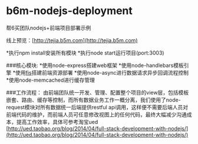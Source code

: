 b6m-nodejs-deployment
=====================

帮6买团队nodejs+前端项目部署示例

线上预览：[http://tejia.b5m.com](http://tejia.b5m.com)

*执行npm install安装所有模块
*执行node start运行项目(port:3003)

###核心模块:
*使用node-express搭建web框架
*使用node-handlebars模板引擎
*使用[fis](http://fis.baidu.com/)搭建前端资源部署
*使用node-async进行数据请求异步回调流程控制
*使用node-memcached进行缓存管理

###工作流程：
由前端团队统一开发、管理、配置整个项目的view层，包括模板嵌套、路由、缓存等控制，而所有数据业务工作一概分离，我们使用了node-request模块对所有数据统一后端提供restful api调用，这样便不需要后端人员对前端代码的维护，而前端人员可任意修改视图上的任何代码，最终大幅减少沟通成本，提高工作效率，具体可参考淘宝ued [http://ued.taobao.org/blog/2014/04/full-stack-development-with-nodejs/](http://ued.taobao.org/blog/2014/04/full-stack-development-with-nodejs/)
